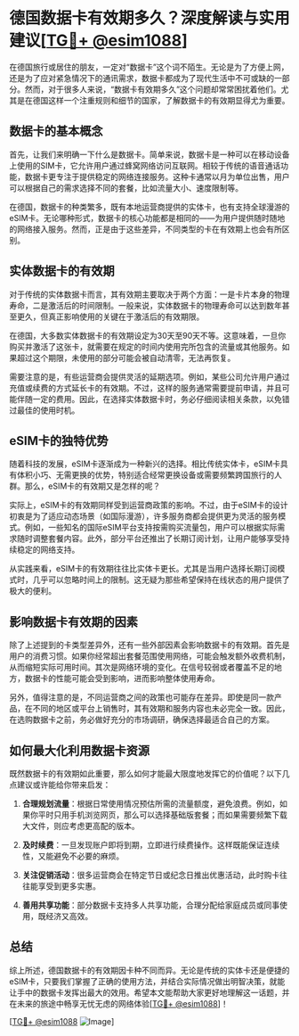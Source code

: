 # 德国数据卡有效期多久？深度解读与实用建议[[TG💪+ @esim1088](https://t.me/s/esim1088)]

在德国旅行或居住的朋友，一定对“数据卡”这个词不陌生。无论是为了方便上网，还是为了应对紧急情况下的通讯需求，数据卡都成为了现代生活中不可或缺的一部分。然而，对于很多人来说，“数据卡有效期多久”这个问题却常常困扰着他们。尤其是在德国这样一个注重规则和细节的国家，了解数据卡的有效期显得尤为重要。

## 数据卡的基本概念

首先，让我们来明确一下什么是数据卡。简单来说，数据卡是一种可以在移动设备上使用的SIM卡，它允许用户通过蜂窝网络访问互联网。相较于传统的语音通话功能，数据卡更专注于提供稳定的网络连接服务。这种卡通常以月为单位出售，用户可以根据自己的需求选择不同的套餐，比如流量大小、速度限制等。

在德国，数据卡的种类繁多，既有本地运营商提供的实体卡，也有支持全球漫游的eSIM卡。无论哪种形式，数据卡的核心功能都是相同的——为用户提供随时随地的网络接入服务。然而，正是由于这些差异，不同类型的卡在有效期上也会有所区别。

## 实体数据卡的有效期

对于传统的实体数据卡而言，其有效期主要取决于两个方面：一是卡片本身的物理寿命，二是激活后的时间限制。一般来说，实体数据卡的物理寿命可以达到数年甚至更久，但真正影响使用的关键在于激活后的有效期限。

在德国，大多数实体数据卡的有效期设定为30天至90天不等。这意味着，一旦你购买并激活了这张卡，就需要在规定的时间内使用完所包含的流量或其他服务。如果超过这个期限，未使用的部分可能会被自动清零，无法再恢复。

需要注意的是，有些运营商会提供灵活的延期选项。例如，某些公司允许用户通过充值或续费的方式延长卡的有效期。不过，这样的服务通常需要提前申请，并且可能伴随一定的费用。因此，在选择实体数据卡时，务必仔细阅读相关条款，以免错过最佳的使用时机。

## eSIM卡的独特优势

随着科技的发展，eSIM卡逐渐成为一种新兴的选择。相比传统实体卡，eSIM卡具有体积小巧、无需更换的优势，特别适合经常更换设备或需要频繁跨国旅行的人群。那么，eSIM卡的有效期又是怎样的呢？

实际上，eSIM卡的有效期同样受到运营商政策的影响。不过，由于eSIM卡的设计初衷是为了适应动态场景（如国际漫游），许多服务商都会提供更为灵活的服务模式。例如，一些知名的国际eSIM平台支持按需购买流量包，用户可以根据实际需求随时调整套餐内容。此外，部分平台还推出了长期订阅计划，让用户能够享受持续稳定的网络支持。

从实践来看，eSIM卡的有效期往往比实体卡更长。尤其是当用户选择长期订阅模式时，几乎可以忽略时间上的限制。这无疑为那些希望保持在线状态的用户提供了极大的便利。

## 影响数据卡有效期的因素

除了上述提到的卡类型差异外，还有一些外部因素会影响数据卡的有效期。首先是用户的消费习惯。如果你经常超出套餐范围使用网络，可能会触发额外收费机制，从而缩短实际可用时间。其次是网络环境的变化。在信号较弱或者覆盖不足的地方，数据卡的性能可能会受到影响，进而影响整体使用寿命。

另外，值得注意的是，不同运营商之间的政策也可能存在差异。即使是同一款产品，在不同的地区或平台上销售时，其有效期和服务内容也未必完全一致。因此，在选购数据卡之前，务必做好充分的市场调研，确保选择最适合自己的方案。

## 如何最大化利用数据卡资源

既然数据卡的有效期如此重要，那么如何才能最大限度地发挥它的价值呢？以下几点建议或许能给你带来启发：

1. **合理规划流量**：根据日常使用情况预估所需的流量额度，避免浪费。例如，如果你平时只用手机浏览网页，那么可以选择基础版套餐；而如果需要频繁下载大文件，则应考虑更高配的版本。

2. **及时续费**：一旦发现账户即将到期，立即进行续费操作。这样既能保证连续性，又能避免不必要的麻烦。

3. **关注促销活动**：很多运营商会在特定节日或纪念日推出优惠活动，此时购卡往往能享受到更多实惠。

4. **善用共享功能**：部分数据卡支持多人共享功能，合理分配给家庭成员或同事使用，既经济又高效。

## 总结

综上所述，德国数据卡的有效期因卡种不同而异。无论是传统的实体卡还是便捷的eSIM卡，只要我们掌握了正确的使用方法，并结合实际情况做出明智决策，就能让手中的数据卡发挥出最大的效用。希望本文能帮助大家更好地理解这一话题，并在未来的旅途中畅享无忧无虑的网络体验[[TG💪+ @esim1088](https://t.me/s/esim1088)]！

[[TG💪+ @esim1088](https://t.me/s/esim1088) ![Image](https://i.postimg.cc/4NQfJmqS/Snipaste-2025-05-13-00-14-12.png)]